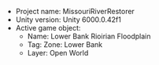 <!-- UNITY CODE ASSIST INSTRUCTIONS START -->
- Project name: MissouriRiverRestorer
- Unity version: Unity 6000.0.42f1
- Active game object:
  - Name: Lower Bank Rioirian Floodplain 
  - Tag: Zone: Lower Bank
  - Layer: Open World
<!-- UNITY CODE ASSIST INSTRUCTIONS END -->